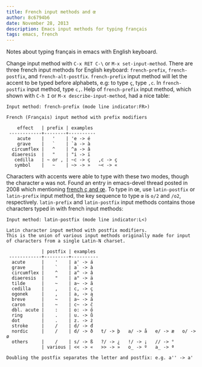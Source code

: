 ```yaml
---
title: French input methods and œ
author: 8c6794b6
date: November 28, 2013
description: Emacs input methods for typing français
tags: emacs, french
---
```


Notes about typing français in emacs with English keyboard.

Change input method with `C-x RET C-\` or `M-x set-input-method`. There are
three french input methods for English keyboard: `french-prefix`,
`french-postfix`, and `french-alt-postfix`. `french-prefix` input method will
let the accent to be typed before alphabets, e.g: to type `ç`, type `,c`. In
`french-postfix` input method, type `c,`. Help of `french-prefix` input method,
which shown with `C-h I` or `M-x describe-input-method`, had a nice table:


    Input method: french-prefix (mode line indicator:FR>)

    French (Français) input method with prefix modifiers

        effect   | prefix | examples
     ------------+--------+----------
        acute    |   '    | 'e -> é
        grave    |   `    | `a -> à
      circumflex |   ^    | ^a -> â
      diaeresis  |   "    | "i -> ï
       cedilla   | ~ or , | ~c -> ç   ,c -> ç
       symbol    |   ~    | ~> -> »   ~< -> «

Characters with accents were able to type with these two modes, though the
character `œ` was not. Found an entry in emacs-devel thread posted in 2008 which
mentioning [french ç and œ][1]. To type in œ, use `latin-postfix` or
`latin-prefix` input method, the key sequence to type `œ` is `o/2` and `/o2`,
respectively. `latin-prefix` and `latin-postfix` input methods contains those
characters typed in with french input methods:

    Input method: latin-postfix (mode line indicator:L<)

    Latin character input method with postfix modifiers.
    This is the union of various input methods originally made for input
    of characters from a single Latin-N charset.

                 | postfix | examples
     ------------+---------+----------
      acute      |    '    | a' -> á
      grave      |    `    | a` -> à
      circumflex |    ^    | a^ -> â
      diaeresis  |    "    | a" -> ä
      tilde      |    ~    | a~ -> ã
      cedilla    |    ,    | c, -> ç
      ogonek     |    ,    | a, -> ą
      breve      |    ~    | a~ -> ă
      caron      |    ~    | c~ -> č
      dbl. acute |    :    | o: -> ő
      ring       |    .    | u. -> ů
      dot        |    .    | z. -> ż
      stroke     |    /    | d/ -> đ
      nordic     |    /    | d/ -> ð   t/ -> þ   a/ -> å   e/ -> æ   o/ -> ø
      others     |    /    | s/ -> ß   ?/ -> ¿   !/ -> ¡   // -> °
                 | various | << -> «   >> -> »   o_ -> º   a_ -> ª

    Doubling the postfix separates the letter and postfix: e.g. a'' -> a'


[1]: http://lists.gnu.org/archive/html/emacs-devel/2008-10/msg00760.html
